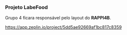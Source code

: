 ### Projeto LabeFood

Grupo 4 ficara responsável pelo layout do **RAPPI4B**.

https://app.zeplin.io/project/5dd5ae92669af1bc817c8359
